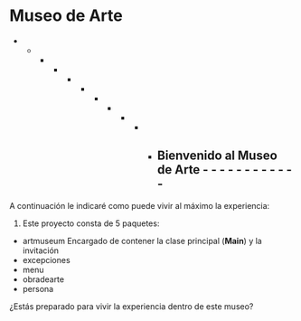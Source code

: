 # Museo de Arte 

- - - - - - - - - - - ## Bienvenido al Museo de Arte - - - - - - - - - - - - 
A continuación le indicaré como puede vivir al máximo la experiencia: 

1. Este proyecto consta de 5 paquetes:
- artmuseum
  Encargado de contener la clase principal (**Main**) y la invitación 
- excepciones
- menu
- obradearte
- persona

¿Estás preparado para vivir la experiencia dentro de este museo? 
